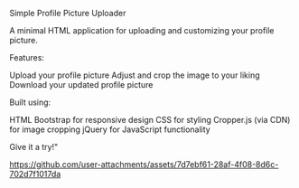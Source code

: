 Simple Profile Picture Uploader

A minimal HTML application for uploading and customizing your profile picture.

Features:

Upload your profile picture
Adjust and crop the image to your liking
Download your updated profile picture

Built using:

HTML
Bootstrap for responsive design
CSS for styling
Cropper.js (via CDN) for image cropping
jQuery for JavaScript functionality

Give it a try!"

https://github.com/user-attachments/assets/7d7ebf61-28af-4f08-8d6c-702d7f1017da
